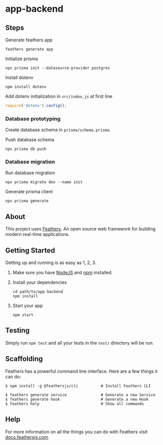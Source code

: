# app-backend

> 

## Steps

Generate feathers app

```shell
feathers generate app 
```

Initialize prisma

```shell
npx prisma init --datasource-provider postgres
```

Install dotenv

```
npm install dotenv
```

Add dotenv initialization in `src/index.js` at first line

```js
require('dotenv').config();
```

### Database prototyping

Create database schema in `prisma/schema.prisma`.

Push database schema

```shell
npx prisma db push
```

### Database migration

Run database migration

```shell
npx prisma migrate dev --name init
```

Generate prisma client

```shell
npx prisma generate
```


## About

This project uses [Feathers](http://feathersjs.com). An open source web framework for building modern real-time applications.

## Getting Started

Getting up and running is as easy as 1, 2, 3.

1. Make sure you have [NodeJS](https://nodejs.org/) and [npm](https://www.npmjs.com/) installed.
2. Install your dependencies

    ```
    cd path/to/app-backend
    npm install
    ```

3. Start your app

    ```
    npm start
    ```

## Testing

Simply run `npm test` and all your tests in the `test/` directory will be run.

## Scaffolding

Feathers has a powerful command line interface. Here are a few things it can do:

```
$ npm install -g @feathersjs/cli          # Install Feathers CLI

$ feathers generate service               # Generate a new Service
$ feathers generate hook                  # Generate a new Hook
$ feathers help                           # Show all commands
```

## Help

For more information on all the things you can do with Feathers visit [docs.feathersjs.com](http://docs.feathersjs.com).
